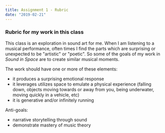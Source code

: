 ```yaml
---
title: Assignment 1 - Rubric
date: "2019-02-21"
---
```


### Rubric for my work in this class

This class is an exploration in sound art for me. When I am listening to a musical performance, often times I find the parts which are surprising or unexpected to be "artistic" or "poetic". So some of the goals of my work in _Sound in Space_ are to create similar musical moments.

The work should have one or more of these elements:

- it produces a surprising emotional response
- it leverages utilizes space to emulate a physical experience (falling down, objects moving towards or away from you, being underwater, moving quickly in a vehicle, etc)
- it is generative and/or infinitely running

Anti-goals:

- narrative storytelling through sound
- demonstrate mastery of music theory

